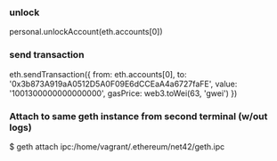 ### unlock
personal.unlockAccount(eth.accounts[0])

### send transaction
eth.sendTransaction({
  from: eth.accounts[0], 
  to: '0x3b873A919aA0512D5A0F09E6dCCEaA4a6727faFE', 
  value: '1001300000000000000',
  gasPrice: web3.toWei(63, 'gwei')
})

### Attach to same geth instance from second terminal (w/out logs)
$ geth attach ipc:/home/vagrant/.ethereum/net42/geth.ipc 